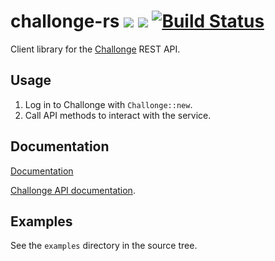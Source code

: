 # challonge-rs [![](https://meritbadge.herokuapp.com/challonge)](https://crates.io/crates/challonge) [![](https://img.shields.io/badge/docs-online-2020ff.svg)](https://vityafx.github.io/challonge-rs/challonge/) [![Build Status](https://travis-ci.org/vityafx/challonge-rs.svg?branch=travis)](https://travis-ci.org/vityafx/challonge-rs)


Client library for the [Challonge](https://challonge.com) REST API.

## Usage
 1. Log in to Challonge with `Challonge::new`.
 2. Call API methods to interact with the service.

## Documentation
[Documentation](https://vityafx.github.io/challonge-rs/0.2.0/challonge/)

[Challonge API documentation](http://api.challonge.com/ru/v1/documents).

## Examples
See the `examples` directory in the source tree.

